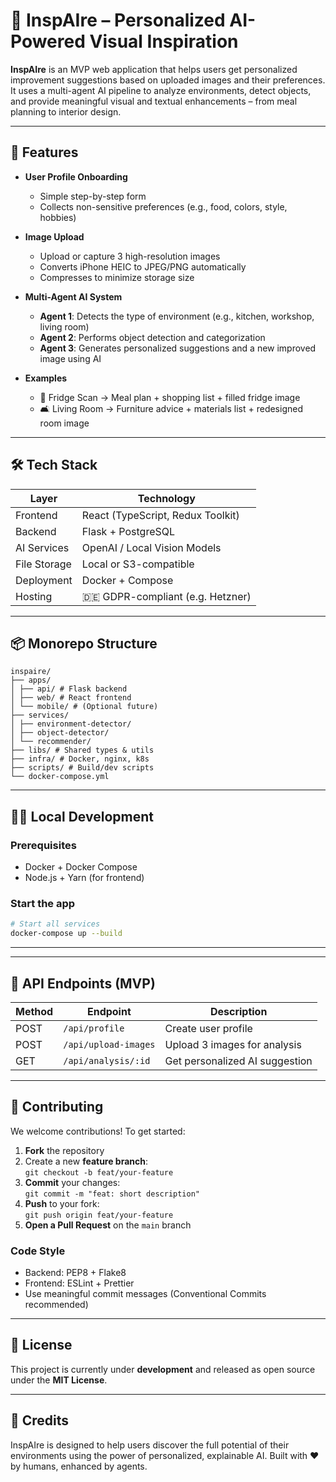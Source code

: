 # 🌟 InspAIre – Personalized AI-Powered Visual Inspiration

**InspAIre** is an MVP web application that helps users get personalized improvement suggestions based on uploaded images and their preferences. It uses a multi-agent AI pipeline to analyze environments, detect objects, and provide meaningful visual and textual enhancements – from meal planning to interior design.

---

## 🚀 Features

- **User Profile Onboarding**
  - Simple step-by-step form
  - Collects non-sensitive preferences (e.g., food, colors, style, hobbies)

- **Image Upload**
  - Upload or capture 3 high-resolution images
  - Converts iPhone HEIC to JPEG/PNG automatically
  - Compresses to minimize storage size

- **Multi-Agent AI System**
  - **Agent 1**: Detects the type of environment (e.g., kitchen, workshop, living room)
  - **Agent 2**: Performs object detection and categorization
  - **Agent 3**: Generates personalized suggestions and a new improved image using AI

- **Examples**
  - 🧊 Fridge Scan → Meal plan + shopping list + filled fridge image
  - 🛋️ Living Room → Furniture advice + materials list + redesigned room image

---

## 🛠 Tech Stack

| Layer         | Technology                          |
|--------------|-------------------------------------|
| Frontend      | React (TypeScript, Redux Toolkit)   |
| Backend       | Flask + PostgreSQL                  |
| AI Services   | OpenAI / Local Vision Models        |
| File Storage  | Local or S3-compatible              |
| Deployment    | Docker + Compose                    |
| Hosting       | 🇩🇪 GDPR-compliant (e.g. Hetzner)   |

---

## 📦 Monorepo Structure
```text
inspaire/
├── apps/
│ ├── api/ # Flask backend
│ ├── web/ # React frontend
│ └── mobile/ # (Optional future)
├── services/
│ ├── environment-detector/
│ ├── object-detector/
│ └── recommender/
├── libs/ # Shared types & utils
├── infra/ # Docker, nginx, k8s
├── scripts/ # Build/dev scripts
└── docker-compose.yml
```

---

## 🧑‍💻 Local Development

### Prerequisites
- Docker + Docker Compose
- Node.js + Yarn (for frontend)

### Start the app

```bash
# Start all services
docker-compose up --build
```

---

---

## 🧪 API Endpoints (MVP)

| Method | Endpoint             | Description                        |
|--------|----------------------|------------------------------------|
| POST   | `/api/profile`       | Create user profile                |
| POST   | `/api/upload-images` | Upload 3 images for analysis       |
| GET    | `/api/analysis/:id`  | Get personalized AI suggestion     |

---

## 🤝 Contributing

We welcome contributions! To get started:

1. **Fork** the repository
2. Create a new **feature branch**:  
   `git checkout -b feat/your-feature`
3. **Commit** your changes:  
   `git commit -m "feat: short description"`
4. **Push** to your fork:  
   `git push origin feat/your-feature`
5. **Open a Pull Request** on the `main` branch

### Code Style
- Backend: PEP8 + Flake8
- Frontend: ESLint + Prettier
- Use meaningful commit messages (Conventional Commits recommended)

---

## 📄 License

This project is currently under **development** and released as open source under the **MIT License**.

---

## 🙌 Credits

InspAIre is designed to help users discover the full potential of their environments using the power of personalized, explainable AI. Built with ❤️ by humans, enhanced by agents.